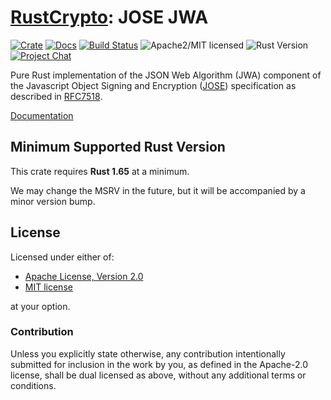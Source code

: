 # [RustCrypto]: JOSE JWA

[![Crate][crate-image]][crate-link]
[![Docs][docs-image]][docs-link]
[![Build Status][build-image]][build-link]
![Apache2/MIT licensed][license-image]
![Rust Version][rustc-image]
[![Project Chat][chat-image]][chat-link]

Pure Rust implementation of the JSON Web Algorithm (JWA) component of the
Javascript Object Signing and Encryption ([JOSE]) specification as described
in [RFC7518].

[Documentation][docs-link]

## Minimum Supported Rust Version

This crate requires **Rust 1.65** at a minimum.

We may change the MSRV in the future, but it will be accompanied by a minor
version bump.

## License

Licensed under either of:

* [Apache License, Version 2.0](http://www.apache.org/licenses/LICENSE-2.0)
* [MIT license](http://opensource.org/licenses/MIT)

at your option.

### Contribution

Unless you explicitly state otherwise, any contribution intentionally submitted
for inclusion in the work by you, as defined in the Apache-2.0 license, shall be
dual licensed as above, without any additional terms or conditions.

[//]: # (badges)

[crate-image]: https://buildstats.info/crate/jose-jwa
[crate-link]: https://crates.io/crates/jose-jwa
[docs-image]: https://docs.rs/jose-jwa/badge.svg
[docs-link]: https://docs.rs/jose-jwa/
[license-image]: https://img.shields.io/badge/license-Apache2.0/MIT-blue.svg
[rustc-image]: https://img.shields.io/badge/rustc-1.65+-blue.svg
[chat-image]: https://img.shields.io/badge/zulip-join_chat-blue.svg
[chat-link]: https://rustcrypto.zulipchat.com/#narrow/stream/300570-formats
[build-image]: https://github.com/RustCrypto/JOSE/actions/workflows/jose-jwa.yml/badge.svg
[build-link]: https://github.com/RustCrypto/JOSE/actions/workflows/jose-jwa.yml

[//]: # (links)

[RustCrypto]: https://github.com/RustCrypto/ 
[JOSE]: https://jose.readthedocs.io/
[RFC7518]: https://www.rfc-editor.org/rfc/rfc7518
